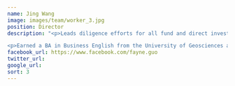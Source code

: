 ```yaml
---
name: Jing Wang
image: images/team/worker_3.jpg
position: Director
description: "<p>Leads diligence efforts for all fund and direct investments.  She worked previously with Mousse Partners, where she was responsible for fund manager diligence and direct co-investments, and Avenue Capital Asia, where she was involved in analyzing non-performing assets. </p>

<p>Earned a BA in Business English from the University of Geosciences and an MSc in Marketing from the University of Loughborough (UK).</p>"  
facebook_url: https://www.facebook.com/fayne.guo
twitter_url:
google_url:
sort: 3
---
```

